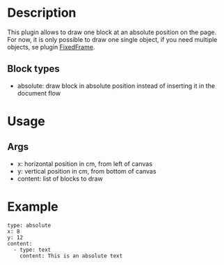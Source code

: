 # Description

This plugin allows to draw one block at an absolute position on the page. For now, it is only possible to draw one single object, if you need multiple objects, se plugin [FixedFrame](../FixedFrame).

## Block types
- absolute: draw block in absolute position instead of inserting it in the document flow

# Usage
## Args
- x: horizontal position in cm, from left of canvas
- y: vertical position in cm, from bottom of canvas
- content: list of blocks to draw

# Example
```
type: absolute
x: 8
y: 12
content:
  - type: text
    content: This is an absolute text
```
